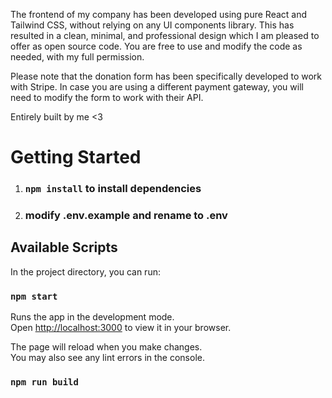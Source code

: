 The frontend of my company has been developed using pure React and Tailwind CSS, without relying on any UI components library. This has resulted in a clean, minimal, and professional design which I am pleased to offer as open source code. You are free to use and modify the code as needed, with my full permission.

Please note that the donation form has been specifically developed to work with Stripe. In case you are using a different payment gateway, you will need to modify the form to work with their API.

Entirely built by me <3

# Getting Started 

1) ### `npm install` to install dependencies
2) ### modify .env.example and rename to .env

## Available Scripts

In the project directory, you can run:

### `npm start`

Runs the app in the development mode.\
Open [http://localhost:3000](http://localhost:3000) to view it in your browser.

The page will reload when you make changes.\
You may also see any lint errors in the console.

### `npm run build`
